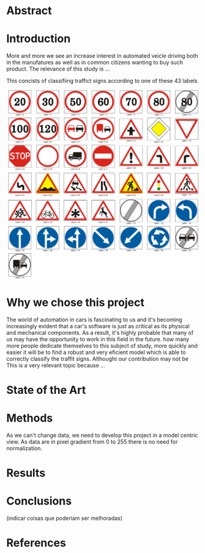 # Abstract 

# Introduction


More and more we see an increase interest in automated veicle driving both in the manufatures as well as in common citizens wanting to buy such product. The relevance of this study is ...

This concists of classifiing traffict signs according to one of these 43 labels

![imagem](./images/all43classes.png)


# Why we chose this project

The world of automation in cars is fascinating to us and it's becoming increasingly evident that a car's software is just as critical as its physical and mechanical components. As a result, it's highly probable that many of us may have the opportunity to work in this field in the future.
how many more people dedicate themselves to this subject of study, more quickly and easier it will be to find a robust and very eficient model which is able to correctly classify the traffit signs. Althought our contribution may not be  This is a very relevant topic because ...

# State of the Art

# Methods

As we can't change data, we need to develop this project in a model centric view.
As data are in pixel gradient from 0 to 255 there is no need for normalization.

# Results

# Conclusions

(indicar coisas que poderiam ser melhoradas)

# References 